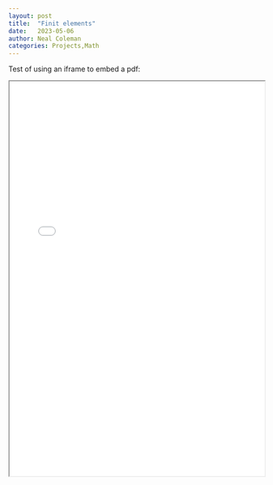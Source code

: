 ```yaml
---
layout: post
title:  "Finit elements"
date:   2023-05-06
author: Neal Coleman
categories: Projects,Math
---
```


Test of using an iframe to embed a pdf:

<iframe src="finite_elements.pdf" width="100%" height="780px"></iframe>
